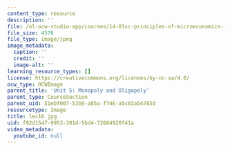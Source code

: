 ```yaml
---
content_type: resource
description: ''
file: /ol-ocw-studio-app/courses/14-01sc-principles-of-microeconomics-fall-2011/f92d15479953381d5bd472684920f41a_lec16.jpg
file_size: 4576
file_type: image/jpeg
image_metadata:
  caption: ''
  credit: ''
  image-alt: ''
learning_resource_types: []
license: https://creativecommons.org/licenses/by-nc-sa/4.0/
ocw_type: OCWImage
parent_title: 'Unit 5: Monopoly and Oligopoly'
parent_type: CourseSection
parent_uid: 51ebf007-53b9-a85a-f746-a5c03a54785d
resourcetype: Image
title: lec16.jpg
uid: f92d1547-9953-381d-5bd4-72684920f41a
video_metadata:
  youtube_id: null
---
```

